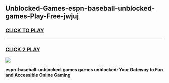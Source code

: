 
## Unblocked-Games-espn-baseball-unblocked-games-Play-Free-jwjuj
<h3>
<a href="https://premium76.site?title=espn-baseball-unblocked-games&ref=12A">CLICK TO PLAY</a></h3>
<hr>

<h3>
<a href="https://premium76.site?title=espn-baseball-unblocked-games&ref=12A">CLICK 2 PLAY</a>
  
</h3>

<a href="https://premium76.site?title=espn-baseball-unblocked-games&ref=12A"><img src="https://clearcache.store/games.png"></a>


**espn-baseball-unblocked-games games unblocked: Your Gateway to Fun and Accessible Online Gaming**
